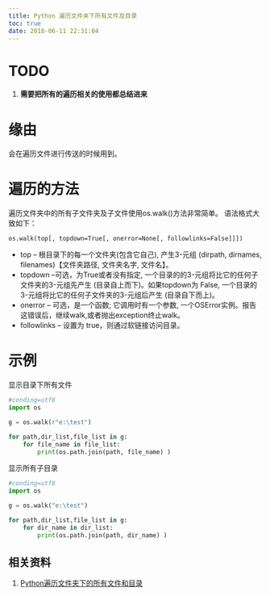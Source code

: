 ```yaml
---
title: Python 遍历文件夹下所有文件及目录
toc: true
date: 2018-06-11 22:31:04
---
```

# TODO

  1. **需要把所有的遍历相关的使用都总结进来**

# 缘由
会在遍历文件进行传送的时候用到。

# 遍历的方法
遍历文件夹中的所有子文件夹及子文件使用os.walk()方法非常简单。 
语法格式大致如下：

```
os.walk(top[, topdown=True[, onerror=None[, followlinks=False]]])
```

 - top – 根目录下的每一个文件夹(包含它自己), 产生3-元组 (dirpath, dirnames, 
  filenames)【文件夹路径, 文件夹名字, 文件名】。
 - topdown –可选，为True或者没有指定, 一个目录的的3-元组将比它的任何子文件夹的3-元组先产生 
  (目录自上而下)。如果topdown为 False, 一个目录的3-元组将比它的任何子文件夹的3-元组后产生 (目录自下而上)。
 - onerror – 可选，是一个函数; 它调用时有一个参数, 一个OSError实例。报告这错误后，继续walk,或者抛出exception终止walk。
 - followlinks – 设置为 true，则通过软链接访问目录。


# 示例
显示目录下所有文件
```python
#conding=utf8  
import os 

g = os.walk(r"e:\test")  

for path,dir_list,file_list in g:  
    for file_name in file_list:  
        print(os.path.join(path, file_name) )
```
显示所有子目录
```python
#conding=utf8  
import os 

g = os.walk("e:\test")  

for path,dir_list,file_list in g:  
    for dir_name in dir_list:
        print(os.path.join(path, dir_name) )
```

## 相关资料
  1. [Python遍历文件夹下的所有文件和目录](https://blog.csdn.net/mighty13/article/details/77995857)